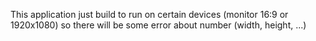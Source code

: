 This application just build to run on certain devices (monitor 16:9 or 1920x1080) so there will be some error about number (width, height, ...)
